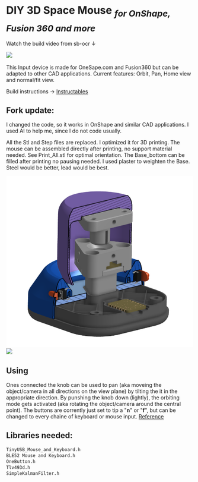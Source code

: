 # **DIY 3D Space Mouse** <sub>*for OnShape, Fusion 360 and more*</sub>

Watch the build video from sb-ocr ↓

[<img src="https://upload.wikimedia.org/wikipedia/commons/thumb/0/09/YouTube_full-color_icon_%282017%29.svg/159px-YouTube_full-color_icon_%282017%29.svg.png">](https://youtu.be/iHBgNGnTiK4)

This Input device is made for OneSape.com and Fusion360 but can be adapted to other CAD applications. Current features: Orbit, Pan, Home view and normal/fit view.

Build instructions → [Instructables](https://www.instructables.com/DIY-Space-Mouse-for-Fusion-360-Using-Magnets)


## **Fork update:**

I changed the code, so it works in OnShape and similar CAD applications. I used AI to help me, since I do not code usually.

All the Stl and Step files are replaced. I optimized it for 3D printing. 
The mouse can be assembled directly after printing, no support material needed. See Print_All.stl for optimal orientation.
The Base_bottom can be filled after printing no pausing needed. I used plaster to weighten the Base. Steel would be better, lead would be best.

<img src="Images/Render Cut 2.PNG">
<img src="Images/Polish_20230709_175925855.jpg">

## Using
Ones connected the knob can be used to pan (aka moveing the object/camera in all directions on the view plane) by tilting the it in the appropriate direction.
By punshing the knob down (lightly), the orbiting mode gets activated (aka rotating the object/camera around the central point).
The buttons are corrently just set to tip a "**n**" or "**f**", but can be changed to every chaine of keyboard or mouse input. [Reference](https://www.arduino.cc/reference/en/language/functions/usb/keyboard/keyboardmodifiers/)

## Libraries needed:
```
TinyUSB_Mouse_and_Keyboard.h
BLE52 Mouse and Keyboard.h
OneButton.h
Tlv493d.h
SimpleKalmanFilter.h
```

